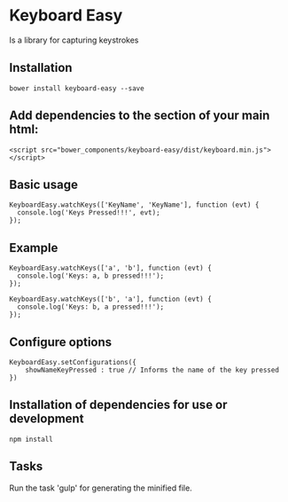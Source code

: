 # Keyboard Easy

Is a library for capturing keystrokes

## Installation
```
bower install keyboard-easy --save
```

## Add dependencies to the <head> section of your main html:
```
<script src="bower_components/keyboard-easy/dist/keyboard.min.js"></script>
```
## Basic usage
```
KeyboardEasy.watchKeys(['KeyName', 'KeyName'], function (evt) {
  console.log('Keys Pressed!!!', evt);
});
```
## Example
```
KeyboardEasy.watchKeys(['a', 'b'], function (evt) {
  console.log('Keys: a, b pressed!!!');
});

KeyboardEasy.watchKeys(['b', 'a'], function (evt) {
  console.log('Keys: b, a pressed!!!');
});
```
## Configure options
```
KeyboardEasy.setConfigurations({
    showNameKeyPressed : true // Informs the name of the key pressed
})

```

## Installation of dependencies for use or development
```
npm install
```

## Tasks
Run the task 'gulp' for generating the minified file.
